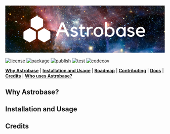 ![](https://github.com/astrobase/brand/blob/master/logos/space-logo.png?raw=true)

[![license](https://img.shields.io/badge/astrobase-license-blue.svg)](https://github.com/astrobase/astrobase/blob/master/LICENSE)
[![package](https://img.shields.io/github/v/release/astrobase/astrobase?sort=semver)](https://github.com/astrobase/astrobase/tree/latest)
[![publish](https://github.com/astrobase/astrobase/actions/workflows/publish.yaml/badge.svg?branch=master)](https://github.com/astrobase/astrobase/actions/workflows/publish.yaml)
[![test](https://github.com/astrobase/astrobase/actions/workflows/test.yaml/badge.svg?branch=master)](https://github.com/astrobase/astrobase/actions/workflows/test.yaml)
[![codecov](https://codecov.io/gh/astrobase/astrobase/branch/master/graph/badge.svg?token=97YCqzHZmk)](https://codecov.io/gh/astrobase/astrobase)

[**Why Astrobase**](#why-astrobase) |
[**Installation and Usage**](#installation-and-usage) |
[**Roadmap**](./docs/ROADMAP.md) |
[**Contributing**](./CONTRIBUTING.md) |
[**Docs**](https://docs.astrobase.co) |
[**Credits**](#credits) |
[**Who uses Astrobase?**](./docs/who-uses-astrobase.md)

## Why Astrobase?

## Installation and Usage

## Credits
